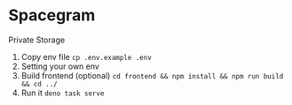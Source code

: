 
# Spacegram

Private Storage

1. Copy env file
   ```cp .env.example .env```
2. Setting your own env
3. Build frontend (optional)
   ```cd frontend && npm install && npm run build && cd ../```
4. Run it
   ```deno task serve```
